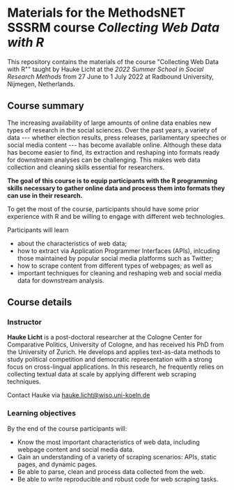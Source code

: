 # Materials for the MethodsNET SSSRM course *Collecting Web Data with R*

This repository contains the materials of the course "Collecting Web Data with R"" taught by Hauke Licht at the *2022 Summer School in Social Research Methods* from 27 June to  1 July 2022 at Radbound University, Nijmegen, Netherlands.

## Course summary

The increasing availability of large amounts of online data enables new types of research in the social sciences. 
Over the past years, a variety of data --- whether election results, press releases, parliamentary speeches or social media content --- has become available online. 
Although these data has become easier to find, its extraction and reshaping into formats ready for downstream analyses can be challenging. 
This makes web data collection and cleaning skills essential for researchers.

**The goal of this course is to equip participants with the R programming skills necessary to gather online data and process them into formats they can use in their research.**

To get the most of the course, participants should have some prior experience with R and be willing to engage with different web technologies.

Participants will learn 

- about the characteristics of web data;
- how to extract via Application Programmer Interfaces (APIs), inlcuding those maintained by popular social media platforms such as Twitter;
- how to scrape content from different types of webpages; as well as
- important techniques for cleaning and reshaping web and social media data for downstream analysis.

## Course details

### Instructor

**Hauke Licht** is a post-doctoral researcher at the Cologne Center for Comparative Politics, University of Cologne, and has received his PhD from the University of Zurich. 
He develops and applies text-as-data methods to study political competition and democratic representation with a strong focus on cross-lingual applications.
In this research, he frequently relies on collecting textual data at scale by applying different web scraping techniques.

Contact Hauke via hauke.licht@wiso.uni-koeln.de

### Learning objectives

By the end of the course participants will:

- Know the most important characteristics of web data, including webpage content and social media data.
- Gain an understanding of a variety of scraping scenarios: APIs, static pages, and dynamic pages.
-	Be able to parse, clean and process data collected from the web.
- Be able to write reproducible and robust code for web scraping tasks.
